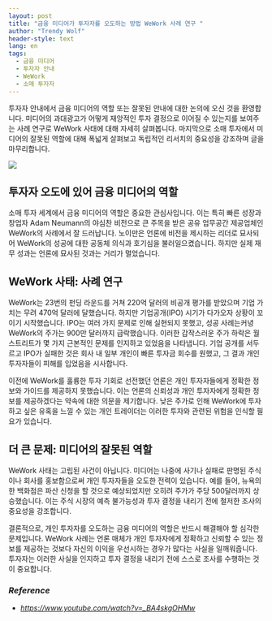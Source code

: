 ```yaml
---
layout: post
title: "금융 미디어가 투자자를 오도하는 방법 WeWork 사례 연구 "
author: "Trendy Wolf"
header-style: text
lang: en
tags:
  - 금융 미디어
  - 투자자 안내
  - WeWork
  - 소매 투자자
---
```


투자자 안내에서 금융 미디어의 역할 또는 잘못된 안내에 대한 논의에 오신 것을 환영합니다. 미디어의 과대광고가 어떻게 재앙적인 투자 결정으로 이어질 수 있는지를 보여주는 사례 연구로 WeWork 사태에 대해 자세히 살펴봅니다. 마지막으로 소매 투자에서 미디어의 잘못된 역할에 대해 폭넓게 살펴보고 독립적인 리서치의 중요성을 강조하며 글을 마무리합니다. 

<img
    src="https://i.ytimg.com/vi/_BA4skgOHMw/hqdefault.jpg"
/>






## 투자자 오도에 있어 금융 미디어의 역할

소매 투자 세계에서 금융 미디어의 역할은 중요한 관심사입니다. 이는 특히 빠른 성장과 창업자 Adam Neumann의 야심찬 비전으로 큰 주목을 받은 공유 업무공간 제공업체인 WeWork의 사례에서 잘 드러납니다. 노이만은 언론에 비전을 제시하는 리더로 묘사되어 WeWork의 성공에 대한 공동체 의식과 호기심을 불러일으켰습니다. 하지만 실제 재무 성과는 언론에 묘사된 것과는 거리가 멀었습니다. 



## WeWork 사태: 사례 연구

WeWork는 23번의 펀딩 라운드를 거쳐 220억 달러의 비공개 평가를 받았으며 기업 가치는 무려 470억 달러에 달했습니다. 하지만 기업공개(IPO) 시기가 다가오자 상황이 꼬이기 시작했습니다. IPO는 여러 가지 문제로 인해 실현되지 못했고, 성공 사례는커녕 WeWork의 주가는 900만 달러까지 급락했습니다. 이러한 갑작스러운 주가 하락은 월스트리트가 몇 가지 근본적인 문제를 인지하고 있었음을 나타냅니다. 기업 공개를 서두르고 IPO가 실패한 것은 회사 내 일부 개인이 빠른 투자금 회수를 원했고, 그 결과 개인 투자자들이 피해를 입었음을 시사합니다. 

이전에 WeWork를 훌륭한 투자 기회로 선전했던 언론은 개인 투자자들에게 정확한 정보와 가이드를 제공하지 못했습니다. 이는 언론의 신뢰성과 개인 투자자에게 정확한 정보를 제공하겠다는 약속에 대한 의문을 제기합니다. 낮은 주가로 인해 WeWork에 투자하고 싶은 유혹을 느낄 수 있는 개인 트레이더는 이러한 투자와 관련된 위험을 인식할 필요가 있습니다. 



## 더 큰 문제: 미디어의 잘못된 역할

WeWork 사태는 고립된 사건이 아닙니다. 미디어는 나중에 사기나 실패로 판명된 주식이나 회사를 홍보함으로써 개인 투자자들을 오도한 전력이 있습니다. 예를 들어, 뉴욕의 한 백화점은 파산 신청을 할 것으로 예상되었지만 오히려 주가가 주당 500달러까지 상승했습니다. 이는 주식 시장의 예측 불가능성과 투자 결정을 내리기 전에 철저한 조사의 중요성을 강조합니다.

결론적으로, 개인 투자자를 오도하는 금융 미디어의 역할은 반드시 해결해야 할 심각한 문제입니다. WeWork 사례는 언론 매체가 개인 투자자에게 정확하고 신뢰할 수 있는 정보를 제공하는 것보다 자신의 이익을 우선시하는 경우가 많다는 사실을 일깨워줍니다. 투자자는 이러한 사실을 인지하고 투자 결정을 내리기 전에 스스로 조사를 수행하는 것이 중요합니다. 


### _Reference_
- _https://www.youtube.com/watch?v=_BA4skgOHMw_

